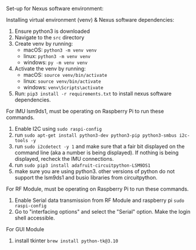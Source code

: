 Set-up for Nexus software environment:

Installing virtual environment (venv) & Nexus software dependencies:

1. Ensure python3 is downloaded
2. Navigate to the `src` directory
3. Create venv by running:
   - macOS: `python3 -m venv venv`
   - linux: `python3 -m venv venv`
   - windows: `py -m venv venv`
4. Activate the venv by running:
   - macOS: `source venv/bin/activate`
   - linux: `source venv/bin/activate`
   - windows: `venv\Scripts\activate`
5. Run: `pip3 install -r requirements.txt` to install nexus software dependencies.

For IMU lsm9ds1, must be operating on Raspberry Pi to run these commands.

1. Enable I2C using `sudo raspi-config`
2. run `sudo apt-get install python3-dev python3-pip python3-smbus i2c-tools -y`
3. run `sudo i2cdetect -y 1` and make sure that a fair bit displayed on the command line
   (aka a number is being displayed). If nothing is being displayed, recheck the IMU connections.
4. run `sudo pip3 install adafruit-circuitpython-LSM9DS1`
5. make sure you are using python3. other versions of python do not support the lsm9ds1 and busio libraries from
   circuitpython.

For RF Module, must be operating on Raspberry Pi to run these commands.

1. Enable Serial data transmission from RF Module and raspberry pi `sudo raspi-config`
2. Go to "interfacing options" and select the "Serial" option. Make the login shell accessible.

For GUI Module

1. install tkinter `brew install python-tk@3.10`
